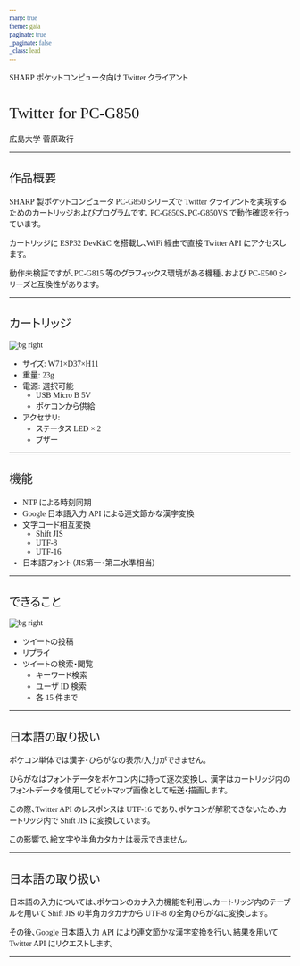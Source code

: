 ```yaml
---
marp: true
theme: gaia
paginate: true
_paginate: false
_class: lead
---
```


<style>
* {
    font-family: "M PLUS 1";
    font-feature-settings: "palt";
}
h1, h2, h3{
    font-weight: normal;
}
p {
    margin-bottom: 0.8rem;
}
section {
    background-color: #efefef;
}
</style>

SHARP ポケットコンピュータ向け Twitter クライアント
# Twitter for PC-G850

広島大学 菅原政行

---

## 作品概要

SHARP 製ポケットコンピュータ PC-G850 シリーズで Twitter クライアントを実現するためのカートリッジおよびプログラムです。
PC-G850S、PC-G850VS で動作確認を行っています。

カートリッジに ESP32 DevKitC を搭載し、WiFi 経由で直接 Twitter API にアクセスします。

動作未検証ですが、PC-G815 等のグラフィックス環境がある機種、および PC-E500 シリーズと互換性があります。

---

## カートリッジ

![bg right](https://protopedia.net/pic/ad5fbf77-0184-49a7-ab0c-d4f7187d26f5.jpg)

- サイズ: W71×D37×H11
- 重量: 23g
- 電源: 選択可能
    - USB Micro B 5V
    - ポケコンから供給
- アクセサリ:
    - ステータス LED × 2
    - ブザー

---

## 機能

- NTP による時刻同期
- Google 日本語入力 API による連文節かな漢字変換
- 文字コード相互変換
    - Shift JIS
    - UTF-8
    - UTF-16
- 日本語フォント（JIS第一・第二水準相当）

---

## できること

![bg right](https://protopedia.net/pic/98148494-dc13-453f-bbc5-091ad4084399.jpg)

- ツイートの投稿
- リプライ
- ツイートの検索・閲覧
    - キーワード検索
    - ユーザ ID 検索
    - 各 15 件まで

---

## 日本語の取り扱い

ポケコン単体では漢字・ひらがなの表示/入力ができません。

ひらがなはフォントデータをポケコン内に持って逐次変換し、
漢字はカートリッジ内のフォントデータを使用してビットマップ画像として転送・描画します。

この際、Twitter API のレスポンスは UTF-16 であり、ポケコンが解釈できないため、カートリッジ内で Shift JIS に変換しています。

この影響で、絵文字や半角カタカナは表示できません。

---

## 日本語の取り扱い

日本語の入力については、ポケコンのカナ入力機能を利用し、カートリッジ内のテーブルを用いて Shift JIS の半角カタカナから UTF-8 の全角ひらがなに変換します。

その後、Google 日本語入力 API により連文節かな漢字変換を行い、結果を用いて Twitter API にリクエストします。

---

